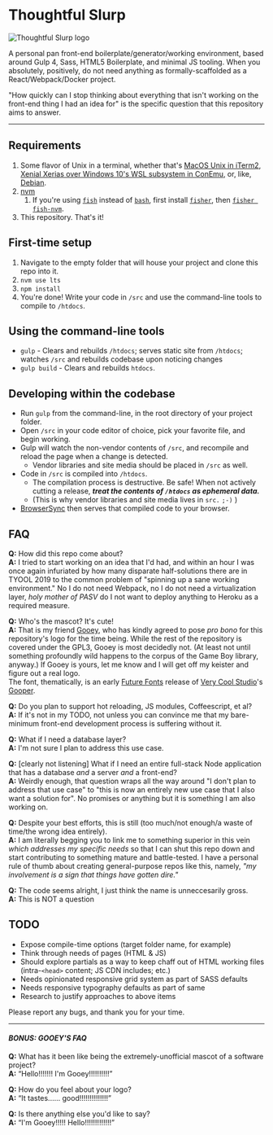 # Thoughtful Slurp
![Thoughtful Slurp logo](https://i.imgur.com/x568fbD.png)

A personal pan front-end boilerplate/generator/working environment, based around Gulp 4, Sass, HTML5 Boilerplate, and minimal JS tooling. When you absolutely, positively, do not need anything as formally-scaffolded as a React/Webpack/Docker project.

"How quickly can I stop thinking about everything that isn't working on the front-end thing I had an idea for" is the specific question that this repository aims to answer.

---

## Requirements
1. Some flavor of Unix in a terminal, whether that's [MacOS Unix in iTerm2](https://medium.com/@grace.m.nolan/terminal-for-beginners-e492ba10902a), [Xenial Xerias over Windows 10's WSL subsystem in ConEmu](http://wsl-guide.org/en/latest/installation.html), or, like, [Debian](https://i.imgur.com/8b7BmRw.gif).
1. [nvm](https://github.com/nvm-sh/nvm)
    1. If you're using [`fish`](https://fishshell.com/) instead of [`bash`](https://www.youtube.com/watch?v=VfKJxowxBb4), first install [`fisher`](https://github.com/jorgebucaran/fisher), then [`fisher fish-nvm`](https://github.com/jorgebucaran/fish-nvm).
1. This repository. That's it!


## First-time setup
1. Navigate to the empty folder that will house your project and clone this repo into it.
1. `nvm use lts`
1. `npm install`
1. You're done! Write your code in `/src` and use the command-line tools to compile to `/htdocs`.


## Using the command-line tools
- `gulp` - Clears and rebuilds `/htdocs`; serves static site from `/htdocs`; watches `/src` and rebuilds codebase upon noticing changes
- `gulp build` - Clears and rebuilds `htdocs`.


## Developing within the codebase
- Run `gulp` from the command-line, in the root directory of your project folder.
- Open `/src` in your code editor of choice, pick your favorite file, and begin working.
- Gulp will watch the non-vendor contents of `/src`, and recompile and reload the page when a change is detected.
  - Vendor libraries and site media should be placed in `/src` as well.
- Code in `/src` is compiled into `/htdocs`.
  - The compilation process is destructive. Be safe! When not actively cutting a release, __*treat the contents of `/htdocs` as ephemeral data.*__
  - (This is why vendor libraries and site media lives in `src.` `;-)` )
- [BrowserSync](https://www.browsersync.io/) then serves that compiled code to your browser.


## FAQ
**Q:** How did this repo come about?  
**A:** I tried to start working on an idea that I'd had, and within an hour I was once again infuriated by how many disparate half-solutions there are in TYOOL 2019 to the common problem of "spinning up a sane working environment." No I do not need Webpack, no I do not need a virtualization layer, _holy mother of PASV_ do I not want to deploy anything to Heroku as a required measure.

**Q:** Who's the mascot? It's cute!  
**A:** That is my friend [Gooey](https://kirby.fandom.com/wiki/Gooey), who has kindly agreed to pose _pro bono_ for this repository's logo for the time being. While the rest of the repository is covered under the GPL3, Gooey is most decidedly not. (At least not until something profoundly wild happens to the corpus of the Game Boy library, anyway.) If Gooey is yours, let me know and I will get off my keister and figure out a real logo.  
The font, thematically, is an early [Future Fonts](https://medium.com/future-fonts/introducing-futurefonts-xyz-8c0569777db6) release of [Very Cool Studio](https://www.verycoolstudio.com/)'s [Gooper](https://www.futurefonts.xyz/very-cool-studio/gooper).

**Q:** Do you plan to support hot reloading, JS modules, Coffeescript, et al?  
**A:** If it's not in my TODO, not unless you can convince me that my bare-minimum front-end development process is suffering without it.

**Q:** What if I need a database layer?  
**A:** I'm not sure I plan to address this use case.

**Q:** \[clearly not listening\] What if I need an entire full-stack Node application that has a database _and_ a server _and_ a front-end?  
**A:** Weirdly enough, that question wraps all the way around "I don't plan to address that use case" to "this is now an entirely new use case that I also want a solution for". No promises or anything but it is something I am also working on.

**Q:** Despite your best efforts, this is still (too much/not enough/a waste of time/the wrong idea entirely).  
**A:** I am literally begging you to link me to something superior in this vein _which addresses my specific needs_ so that I can shut this repo down and start contributing to something mature and battle-tested. I have a personal rule of thumb about creating general-purpose repos like this, namely, _"my involvement is a sign that things have gotten dire."_

**Q:** The code seems alright, I just think the name is unneccesarily gross.  
**A:** This is NOT a question


## TODO
- Expose compile-time options (target folder name, for example)
- Think through needs of pages (HTML & JS)
- Should explore partials as a way to keep chaff out of HTML working files (intra-`<head>` content; JS CDN includes; etc.)
- Needs opinionated responsive grid system as part of SASS defaults
- Needs responsive typography defaults as part of same
- Research to justify approaches to above items

Please report any bugs, and thank you for your time.

---

#### _BONUS: GOOEY'S FAQ_
**Q:** What has it been like being the extremely-unofficial mascot of a software project?  
**A:** “Hello!!!!!!! I'm Gooey!!!!!!!!!!”

**Q:** How do you feel about your logo?  
**A:** “It tastes...... good!!!!!!!!!!!!!!”

**Q:** Is there anything else you'd like to say?  
**A:** “I'm Gooey!!!!! Hello!!!!!!!!!!!!!”
